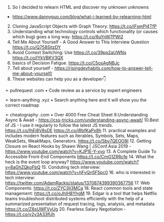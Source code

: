 1. So I decided to relearn HTML and discover my unknown unknowns
- https://www.dannyguo.com/blog/what-i-learned-by-relearning-html
2. Cloning JavaScript Objects with Graph Theory: https://t.co/iFsmPI4TfP
3. Understanding what technology controls which functionality (or causes which bug) goes a long way. https://t.co/6uYnW7PWl2
4. Tell Me About Yourself - A Good Answer to This Interview Question https://t.co/Q758SitzDY
5. Avoid Context Switching: Use https://t.co/39pp2aUWNs https://t.co/IYkVBKV3QX
6. basics of Decision Fatigue. https://t.co/C5osAgNBJc
7. Tell about yourself - https://risingdevhabits.com/how-to-answer-tell-me-about-yourself/
8. These websites can help you as a developer👇

➣ pullrequest .com
• Code review as a service by expert engineers

➣ learn-anything .xyz
• Search anything here and it will show you the correct roadmap

➣ cheatography .com
• Over 4000 Free Cheat Sheet
9.Understanding Async & Await - https://css-tricks.com/understanding-async-await/
10.Best of JS - I use it regularly to follow the latest JS trends. https://t.co/lhEj8V8sDE https://t.co/iRbfKaPx8h
11. practical examples and includes modern features such as Iterables, Symbols, Sets, Maps, WeakSets, WeakMaps, Generators. https://t.co/Sbv7QEOO8I 
12. Getting Closure on React Hooks by Shawn Wang | JSConf.Asia 2019 - https://www.youtube.com/watch?v=KJP1E-Y-xyo
13. A Complete Guide To Accessible Front-End Components https://t.co/CmG1ZR6cfe
14. What the heck is the event loop anyway? https://www.youtube.com/watch?v=8aGhZQkoFbQ
15. Conduting tech interview: https://www.youtube.com/watch?v=hFyQn5F5pc0
16. who is interested in tech interview: https://twitter.com/AdamRackis/status/1370874399390367756
17. Web Components: https://t.co/ZYC3lj3MCa
18. React common tools and state management: https://t.co/oJhlH8YhgM
19. Edgar is a tool that helps Netflix teams troubleshoot distributed systems efficiently with the help of a summarized presentation of request tracing, logs, analysis, and metadata https://t.co/Z6sUWFVyUg
20. Fearless Salary Negotiation - https://t.co/y2y3A33fUh
